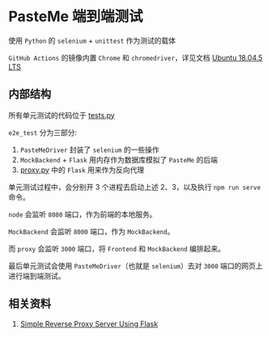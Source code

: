 # PasteMe 端到端测试

使用 `Python` 的 `selenium` + `unittest` 作为测试的载体

`GitHub Actions` 的镜像内置 `Chrome` 和 `chromedriver`，详见文档 [Ubuntu 18.04.5 LTS](https://github.com/actions/virtual-environments/blob/main/images/linux/Ubuntu1804-README.md)

## 内部结构

所有单元测试的代码位于 [tests.py](../tests.py)

`e2e_test` 分为三部分:
1. `PasteMeDriver` 封装了 `selenium` 的一些操作
2. `MockBackend` + `Flask` 用内存作为数据库模拟了 `PasteMe` 的后端
3. [proxy.py](./proxy.py) 中的 `Flask` 用来作为反向代理

单元测试过程中，会分别开 3 个进程去启动上述 2、3，以及执行 `npm run serve` 命令。

`node` 会监听 `8080` 端口，作为前端的本地服务。

`MockBackend` 会监听 `8000` 端口，作为 `MockBackend`。

而 `proxy` 会监听 `3000` 端口，将 `Frontend` 和 `MockBackend` 编排起来。

最后单元测试会使用 `PasteMeDriver`（也就是 `selenium`）去对 `3000` 端口的网页上进行端到端测试。

## 相关资料

1. [Simple Reverse Proxy Server Using Flask](https://medium.com/customorchestrator/simple-reverse-proxy-server-using-flask-936087ce0afb)